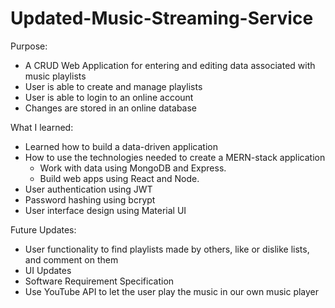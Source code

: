 # Updated-Music-Streaming-Service

Purpose:
- A CRUD Web Application for entering and editing data associated with music playlists
- User is able to create and manage playlists
- User is able to login to an online account
- Changes are stored in an online database

What I learned:
- Learned how to build a data-driven application
- How to use the technologies needed to create a MERN-stack application
    - Work with data using MongoDB and Express.
    - Build web apps using React and Node.
- User authentication using JWT
- Password hashing using bcrypt
- User interface design using Material UI

Future Updates:
- User functionality to find playlists made by others, like or dislike lists, and comment on them
- UI Updates
- Software Requirement Specification
- Use YouTube API to let the user play the music in our own music player
